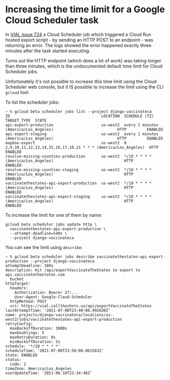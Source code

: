 # Increasing the time limit for a Google Cloud Scheduler task

In [VIAL issue 724](https://github.com/CAVaccineInventory/vial/issues/724) a Cloud Scheduler job which triggered a Cloud Run hosted export script - by sending an HTTP POST to an endpoint - was returning an error. The logs showed the error happened exactly three minutes after the task started executing.

Turns out the HTTP endpoint (which does a lot of work) was taking longer than three minutes, which is the undocumented default time limit for Cloud Scheduler jobs.

Unfortunately it's not possible to increase this time limit using the Cloud Scheduler web console, but it IS possible to increase the limit using the CLI `gcloud` tool.

To list the scheduler jobs:
```
~ % gcloud beta scheduler jobs list --project django-vaccinateca
ID                                        LOCATION  SCHEDULE (TZ)                                                    TARGET_TYPE  STATE
api-export-production                     us-west2  every 1 minutes (America/Los_Angeles)                            HTTP         ENABLED
api-export-staging                        us-west2  every 1 minutes (America/Los_Angeles)                            HTTP         ENABLED
mapbox-export                             us-west2  0 2,9,10,11,12,13,14,15,16,17,18,21 * * * (America/Los_Angeles)  HTTP         ENABLED
resolve-missing-counties-production       us-west2  */10 * * * * (America/Los_Angeles)                               HTTP         ENABLED
resolve-missing-counties-staging          us-west2  */10 * * * * (America/Los_Angeles)                               HTTP         ENABLED
vaccinatethestates-api-export-production  us-west2  */10 * * * * (America/Los_Angeles)                               HTTP         ENABLED
vaccinatethestates-api-export-staging     us-west2  */10 * * * * (America/Los_Angeles)                               HTTP         ENABLED
```
To increase the limit for one of them by name:
```
gcloud beta scheduler jobs update http \
  vaccinatethestates-api-export-production \
  --attempt-deadline=540s \
  --project django-vaccinateca
```
You can see the limit using `describe`:
```
~ % gcloud beta scheduler jobs describe vaccinatethestates-api-export-production --project django-vaccinateca
attemptDeadline: 180s
description: Hit /api/exportVaccinateTheStates to export to api.vaccinatethestates.com
  bucket
httpTarget:
  headers:
    Authorization: Bearer 27:...
    User-Agent: Google-Cloud-Scheduler
  httpMethod: POST
  uri: https://vial.calltheshots.us/api/exportVaccinateTheStates
lastAttemptTime: '2021-07-08T23:40:00.992830Z'
name: projects/django-vaccinateca/locations/us-west2/jobs/vaccinatethestates-api-export-production
retryConfig:
  maxBackoffDuration: 3600s
  maxDoublings: 5
  maxRetryDuration: 0s
  minBackoffDuration: 5s
schedule: '*/10 * * * *'
scheduleTime: '2021-07-08T23:50:00.061563Z'
state: ENABLED
status:
  code: 2
timeZone: America/Los_Angeles
userUpdateTime: '2021-06-10T23:34:48Z'
```
